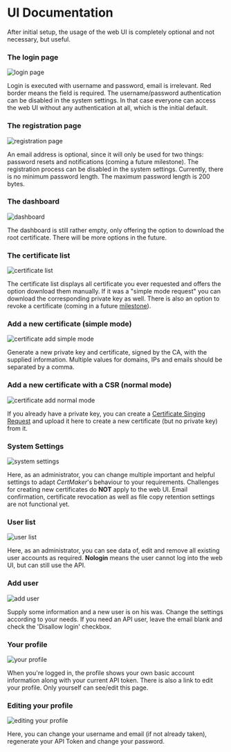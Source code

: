 # UI Documentation

After initial setup, the usage of the web UI is completely optional and not necessary, but useful.

### The login page
![login page](images/scr_auth_login.png)

Login is executed with username and password, email is irrelevant.
Red border means the field is required.
The username/password authentication can be disabled in the system settings. In that case
everyone can access the web UI without any authentication at all, which is the initial default.

### The registration page
![registration page](images/scr_auth_registration.png)

An email address is optional, since it will only be used for two things: password resets
and notifications (coming a future milestone).
The registration process can be disabled in the system settings. 
Currently, there is no minimum password length. The maximum password length is 200 bytes.

### The dashboard
![dashboard](images/scr_dashboard.png)

The dashboard is still rather empty, only offering the option to download the root certificate.
There will be more options in the future.

### The certificate list
![certificate list](images/scr_certificate_list.png)

The certificate list displays all certificate you ever requested and offers the option download
them manually. If it was a "simple mode request" you can download the corresponding private key
as well.
There is also an option to revoke a certificate (coming in a future 
[milestone](https://github.com/KaiserWerk/CertMaker/milestone/3)).

### Add a new certificate (simple mode)
![certificate add simple mode](images/scr_certificate_add.png)

Generate a new private key and certificate, signed by the CA, with the supplied information.
Multiple values for domains, IPs and emails should be separated by a comma.

### Add a new certificate with a CSR (normal mode)
![certificate add normal mode](images/scr_certificate_add_from_csr.png)

If you already have a private key, you can create a 
[Certificate Singing Request](https://en.wikipedia.org/wiki/Certificate_signing_request) and 
upload it here to create a new certificate (but no private key) from it.

### System Settings
![system settings](images/scr_system_settings.png)

Here, as an administrator, you can change multiple important and helpful settings to adapt
*CertMaker*'s behaviour to your requirements.
Challenges for creating new certificates do __NOT__ apply to the web UI.
Email confirmation, certificate revocation as well as file copy retention settings are 
not functional yet.

### User list
![user list](images/scr_user_list.png)

Here, as an administrator, you can see data of, edit and remove all existing user accounts 
as required. __Nologin__ means the user cannot log into the web UI, but can still use the API.

### Add user
![add user](images/scr_user_add.png)

Supply some information and a new user is on his was. Change the settings according to your needs.
If you need an API user, leave the email blank and check the 'Disallow login' checkbox.

### Your profile
![your profile](images/scr_profile.png)

When you're logged in, the profile shows your own basic account information along with your
current API token. There is also a link to edit your profile.
Only yourself can see/edit this page.

### Editing your profile
![editing your profile](images/scr_profile_edit.png)

Here, you can change your username and email (if not already taken), regenerate your API Token
and change your password.

